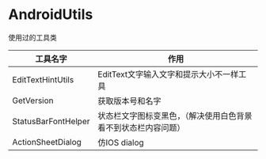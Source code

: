 # AndroidUtils
使用过的工具类


|工具名字|作用|
|---|---|
|EditTextHintUtils|EditText文字输入文字和提示大小不一样工具|
|GetVersion|获取版本号和名字|
|StatusBarFontHelper|状态栏文字图标变黑色，（解决使用白色背景看不到状态栏内容问题）|
|ActionSheetDialog|仿IOS dialog|
